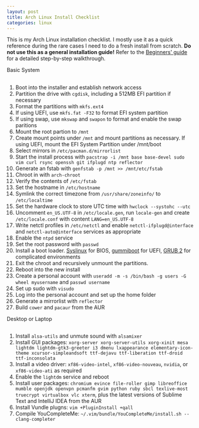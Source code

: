 ```yaml
---
layout: post
title: Arch Linux Install Checklist
categories: linux
---
```


This is my Arch Linux installation checklist. I mostly use it as a quick reference during the rare cases I need to do a fresh install from scratch. **Do  not use this as a general installation guide!** Refer to the [Beginners' guide](https://wiki.archlinux.org/index.php/Beginners%27_guide) for a detailed step-by-step walkthrough.

Basic System
##
1. Boot into the installer and establish network access
1. Partition the drive with `cgdisk`, including a 512MB EFI partition if necessary
1. Format the partitions with `mkfs.ext4` 
1. If using UEFI, use `mkfs.fat -F32` to format EFI system partition
1. If using swap, use `mkswap` and `swapon` to format and enable the swap paritions
1. Mount the root partion to `/mnt`
1. Create mount points under `/mnt` and mount partitions as necessary. If using UEFI, mount the EFI System Partition under /mnt/boot
1. Select mirrors in `/etc/pacman.d/mirrorlist`
1. Start the install process with `pacstrap -i /mnt base base-devel sudo vim curl rsync openssh git ifplugd ntp reflector`
1. Generate an fstab with `genfstab -p /mnt >> /mnt/etc/fstab`
1. Chroot in with `arch-chroot`
1. Verify the contents of `/etc/fstab`
1. Set the hostname in `/etc/hostname`
1. Symlink the correct timezone from `/usr/share/zoneinfo/` to `/etc/localtime`
1. Set the hardware clock to store UTC time with `hwclock --systohc --utc`
1. Uncomment `en_US.UTF-8` in `/etc/locale.gen`, run `locale-gen` and create `/etc/locale.conf` with content `LANG=en_US.UTF-8`
1. Write netctl profiles in `/etc/netctl` and enable `netctl-ifplugd@interface` and `netctl-auto@interface` services as appropriate
1. Enable the `ntpd` service
1. Set the root password with `passwd`
1. Install a boot loader. [Syslinux](https://wiki.archlinux.org/index.php/Syslinux) for BIOS, [gummiboot](https://wiki.archlinux.org/index.php/Gummiboot) for UEFI, [GRUB 2](https://wiki.archlinux.org/index.php/GRUB) for complicated environments
1. Exit the chroot and recursively unmount the partitions.
1. Reboot into the new install
1. Create a personal account with `useradd -m -s /bin/bash -g users -G wheel myusername` and `passwd username`
1. Set up sudo with `visudo`
1. Log into the personal account and set up the home folder
1. Generate a mirrorlist with `reflector`
1. Build `cower` and `pacaur` from the AUR

Desktop or Laptop
##
1. Install `alsa-utils` and unmute sound with `alsamixer`
1. Install GUI packages: `xorg-server xorg-server-utils xorg-xinit mesa lightdm lightdm-gtk3-greeter i3 dmenu lxappearance elementary-icon-theme xcursor-simpleandsoft ttf-dejavu ttf-liberation ttf-droid ttf-inconsolata`
1. Install a video driver: `xf86-video-intel`, `xf86-video-nouveau`, `nvidia`, or `xf86-video-ati` as required
1. Enable the `lightdm` service  and reboot
1. Install user packages: `chromium evince file-roller gimp libreoffice mumble openjdk openvpn pcmanfm gvim python ruby sbcl texlive-most truecrypt virtualbox vlc xterm`, plus the latest versions of Sublime Text and IntelliJ IDEA from the AUR
1. Install Vundle plugns: `vim +PluginInstall +qall`
1. Compile YouCompleteMe: `~/.vim/bundle/YouCompleteMe/install.sh --clang-completer`

